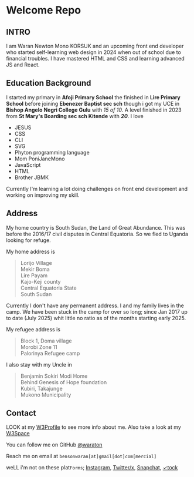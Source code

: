 # Welcome Repo

## INTRO

I am Waran Newton Mono KORSUK and an upcoming front end developer who started self-learning web design in 2024 when out of school due to financial troubles. I have mastered HTML and CSS and learning advanced JS and React.

## Education Background

I started my primary in **Afoji Primary School** the finished in **Lire Primary School** before joining **Ebenezer Baptist sec sch** though i got my UCE in **Bishop Angelo Negri College Gulu** with *15 of 10*. A level finished in 2023 from **St Mary's Boarding sec sch Kitende** with ***20***. I love

- JESUS
- CSS
- CLI
- SVG
- Phyton programming language
- Mom PoniJaneMono
- JavaScript
- HTML
- Brother JBMK

Currently I'm learning a lot doing challenges on front end development and working on improving my skill.  

## Address

My home country is South Sudan, the Land of Great Abundance. This was before the 2016/17 civil disputes in Central Equatoria. So we fled to Uganda looking for refuge.

My home address is

> Lorijo Village  
> Mekir Boma  
> Lire Payam  
> Kajo-Keji county  
> Central Equatoria State  
> South Sudan

Currently I don't have any permanent address. I and my family lives in the camp. We have been stuck in the camp for over so long; since Jan 2017 up to date (July 2025) whit little no ratio as of the months starting early 2025.

My refugee address is

> Block 1, Doma village  
> Morobi Zone 11  
> Palorinya Refugee camp

I also stay with my Uncle in

> Benjamin Sokiri Modi Home  
> Behind Genesis of Hope foundation  
> Kubiri, Takajunge  
> Mukono Municipality

## Contact

LOOK at my [W3Profile](https:/w3profile.com/waraton) to see more info about me. Also take a look at my [W3Space](https://waraton.w3spaces.com/)

You can follow me on GitHub [@waraton](https://github.com/waraton)

Reach me on email at `bensonwaran[at]gmail[dot]com[mercial]`

weLL i'm not on these plat`Forms`; [Instagram](https://instagram.com), [Twitter/x](https://twitter.com), [Snapchat](https://snapchat.com), [&check;tock](https://tiktok.com)
